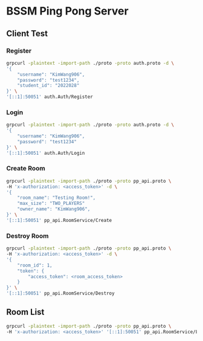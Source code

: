 # BSSM Ping Pong Server

## Client Test

### Register

```bash
grpcurl -plaintext -import-path ./proto -proto auth.proto -d \
'{
    "username": "KimWang906",
    "password": "test1234",
    "student_id": "2022028"
}' \
'[::1]:50051' auth.Auth/Register
```

### Login

```bash
grpcurl -plaintext -import-path ./proto -proto auth.proto -d \
'{
    "username": "KimWang906",
    "password": "test1234"
}' \
'[::1]:50051' auth.Auth/Login
```

### Create Room

```bash
grpcurl -plaintext -import-path ./proto -proto pp_api.proto \
-H 'x-authorization: <access_token>' -d \
'{
    "room_name": "Testing Room!",
    "max_size": "TWO_PLAYERS"
    "owner_name": "KimWang906",
}' \
'[::1]:50051' pp_api.RoomService/Create
```

### Destroy Room

```bash
grpcurl -plaintext -import-path ./proto -proto pp_api.proto \
-H 'x-authorization: <access_token>' -d \
'{
    "room_id": 1,
    "token": {
        "access_token": <room_access_token>
    }
}' \
'[::1]:50051' pp_api.RoomService/Destroy
```

## Room List

```bash
grpcurl -plaintext -import-path ./proto -proto pp_api.proto \
-H 'x-authorization: <access_token>' '[::1]:50051' pp_api.RoomService/List
```